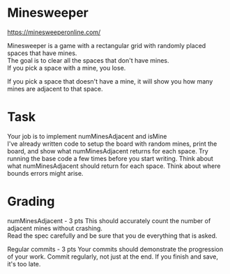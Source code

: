 # Minesweeper  
https://minesweeperonline.com/

Minesweeper is a game with a rectangular grid with randomly placed spaces that have mines.  
The goal is to clear all the spaces that don't have mines.  
If you pick a space with a mine, you lose.  

If you pick a space that doesn't have a mine, it will show you how many mines are adjacent to that space.  

# Task
Your job is to implement numMinesAdjacent and isMine  
I've already written code to setup the board with random mines, print the board, and show what numMinesAdjacent returns for each space.  Try running the base code a few times before you start writing.  Think about what numMinesAdjacent should return for each space.  Think about where bounds errors might arise.  

# Grading
numMinesAdjacent - 3 pts
This should accurately count the number of adjacent mines without crashing.  
Read the spec carefully and be sure that you de everything that is asked.  

Regular commits - 3 pts
Your commits should demonstrate the progression of your work.  Commit regularly, not just at the end.  If you finish and save, it's too late.  

